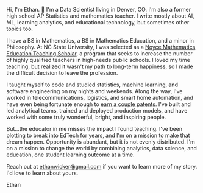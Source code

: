 Hi, I'm Ethan. 👋 I'm a Data Scientist living in Denver, CO.  I'm also a former high school AP Statistics and mathematics teacher.  I write mostly about AI, ML, learning analytics, and educational technology, but sometimes other topics too.

I have a BS in Mathematics, a BS in Mathematics Education, and a minor in Philosophy.  At NC State University, I was selected as a [Noyce Mathematics Education Teaching Scholar](https://www.nsf.gov/awardsearch/showAward?AWD_ID=0733794&HistoricalAwards=false), a program that seeks to increase the number of highly qualified teachers in high-needs public schools.  I loved my time teaching, but realized it wasn't my path to long-term happiness, so I made the difficult decision to leave the profession.

I taught myself to code and studied statistics, machine learning, and software engineering on my nights and weekends.  Along the way, I've worked in telecommunications, logistics, and smart home automation, and have even being fortunate enough to [earn a couple patents](https://patents.google.com/?inventor=Ethan+Wicker).  I've built and led analytical teams, trained and deployed production models, and have worked with some truly wonderful, bright, and inspiring people.

But...the educator in me misses the impact I found teaching.  I've been plotting to break into EdTech for years, and I'm on a mission to make that dream happen.  Opportunity is abundant, but it is not evenly distributed.  I'm on a mission to change the world by combining analytics, data science, and education, one student learning outcome at a time.

Reach out at ethanwicker@gmail.com if you want to learn more of my story.  I'd love to learn about yours.

Ethan
